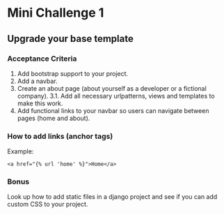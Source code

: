 # Mini Challenge 1

## Upgrade your base template

### Acceptance Criteria
1. Add bootstrap support to your project.
2. Add a navbar.
3. Create an about page (about yourself as a developer or a fictional company).
3.1. Add all necessary urlpatterns, views and templates to make this work.
4. Add functional links to your navbar so users can navigate between pages (home and about).

### How to add links (anchor tags)
Example:
```
<a href="{% url 'home' %}">Home</a>
```

### Bonus
Look up how to add static files in a django project and see if you can add custom CSS to your project.